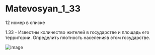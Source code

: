 # Matevosyan_1_33
12 номер в списке


1.33  -    Известны количество жителей в государстве и площадь его территории. Определить плотность населенияв этом государстве.   



![image](https://user-images.githubusercontent.com/113889057/193569129-6b3547dc-9cd5-4c83-82e4-4b088704869f.png)
